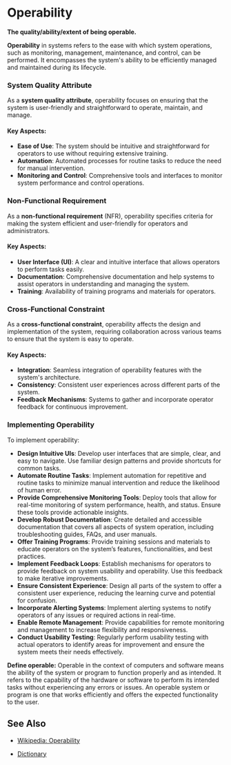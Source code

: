 # Operability

**The quality/ability/extent of being operable.**

<span data-chatgpt-prompt="operability + template">

**Operability** in systems refers to the ease with which system operations, such as monitoring, management, maintenance, and control, can be performed. It encompasses the system's ability to be efficiently managed and maintained during its lifecycle.

### System Quality Attribute

As a **system quality attribute**, operability focuses on ensuring that the system is user-friendly and straightforward to operate, maintain, and manage.

#### Key Aspects:
- **Ease of Use**: The system should be intuitive and straightforward for operators to use without requiring extensive training.
- **Automation**: Automated processes for routine tasks to reduce the need for manual intervention.
- **Monitoring and Control**: Comprehensive tools and interfaces to monitor system performance and control operations.

### Non-Functional Requirement

As a **non-functional requirement** (NFR), operability specifies criteria for making the system efficient and user-friendly for operators and administrators.

#### Key Aspects:
- **User Interface (UI)**: A clear and intuitive interface that allows operators to perform tasks easily.
- **Documentation**: Comprehensive documentation and help systems to assist operators in understanding and managing the system.
- **Training**: Availability of training programs and materials for operators.

### Cross-Functional Constraint

As a **cross-functional constraint**, operability affects the design and implementation of the system, requiring collaboration across various teams to ensure that the system is easy to operate.

#### Key Aspects:
- **Integration**: Seamless integration of operability features with the system's architecture.
- **Consistency**: Consistent user experiences across different parts of the system.
- **Feedback Mechanisms**: Systems to gather and incorporate operator feedback for continuous improvement.

### Implementing Operability

To implement operability:
- **Design Intuitive UIs**: Develop user interfaces that are simple, clear, and easy to navigate. Use familiar design patterns and provide shortcuts for common tasks.
- **Automate Routine Tasks**: Implement automation for repetitive and routine tasks to minimize manual intervention and reduce the likelihood of human error.
- **Provide Comprehensive Monitoring Tools**: Deploy tools that allow for real-time monitoring of system performance, health, and status. Ensure these tools provide actionable insights.
- **Develop Robust Documentation**: Create detailed and accessible documentation that covers all aspects of system operation, including troubleshooting guides, FAQs, and user manuals.
- **Offer Training Programs**: Provide training sessions and materials to educate operators on the system’s features, functionalities, and best practices.
- **Implement Feedback Loops**: Establish mechanisms for operators to provide feedback on system usability and operability. Use this feedback to make iterative improvements.
- **Ensure Consistent Experience**: Design all parts of the system to offer a consistent user experience, reducing the learning curve and potential for confusion.
- **Incorporate Alerting Systems**: Implement alerting systems to notify operators of any issues or required actions in real-time.
- **Enable Remote Management**: Provide capabilities for remote monitoring and management to increase flexibility and responsiveness.
- **Conduct Usability Testing**: Regularly perform usability testing with actual operators to identify areas for improvement and ensure the system meets their needs effectively.

</span>

**Define operable:** <span data-chatgpt-prompt="define operable (computers and software)">Operable in the context of computers and software means the ability of the system or program to function properly and as intended. It refers to the capability of the hardware or software to perform its intended tasks without experiencing any errors or issues. An operable system or program is one that works efficiently and offers the expected functionality to the user.</span>

## See Also

* [Wikipedia: Operability](https://wikipedia.org/wiki/Operability)

* [Dictionary]()
